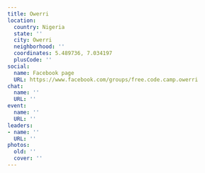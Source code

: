 ```yaml
---
title: Owerri
location:
  country: Nigeria
  state: ''
  city: Owerri
  neighborhood: ''
  coordinates: 5.489736, 7.034197
  plusCode: ''
social:
  name: Facebook page
  URL: https://www.facebook.com/groups/free.code.camp.owerri
chat:
  name: ''
  URL: ''
event:
  name: ''
  URL: ''
leaders:
- name: ''
  URL: ''
photos:
  old: ''
  cover: ''
---
```

